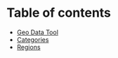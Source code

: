 # Table of contents

* [Geo Data Tool](README.md)
* [Categories](categories.md)
* [Regions](regions.md)